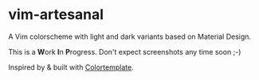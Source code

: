 # vim-artesanal
A Vim colorscheme with light and dark variants based on Material Design.

This is a **W**ork **I**n **P**rogress. Don't expect screenshots any time soon ;-)

Inspired by & built with [Colortemplate](https://github.com/lifepillar/vim-colortemplate).
